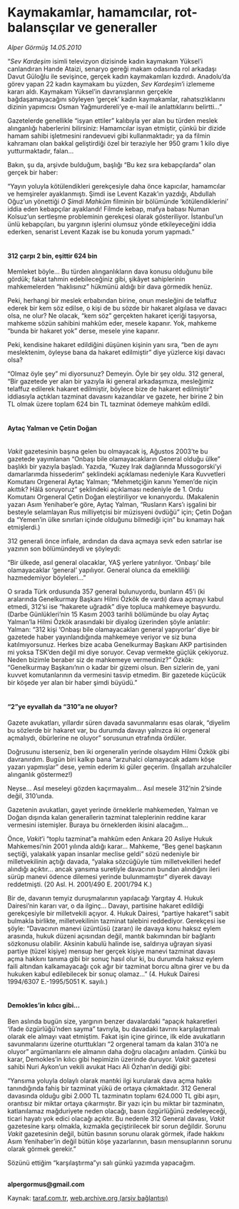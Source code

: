 # Kaymakamlar, hamamcılar, rot-balansçılar ve generaller

*Alper Görmüş 14.05.2010*

<div class="yazi"><p>“<i>Sev Kardeşim</i> isimli televizyon dizisinde kadın kaymakam Yüksel’i canlandıran Hande Ataizi, senaryo gereği makam odasında rol arkadaşı Davut Güloğlu ile sevişince, gerçek kadın kaymakamları kızdırdı. Anadolu’da görev yapan 22 kadın kaymakam bu yüzden, <i>Sev Kardeşim</i>’i izlememe kararı aldı. Kaymakam Yüksel’in davranışlarının gerçekle bağdaşamayacağını söyleyen ‘gerçek’ kadın kaymakamlar, rahatsızlıklarını dizinin yapımcısı Osman Yağmurdereli’ye e-mail ile anlattıklarını belirtti...”</p>
<p>Gazetelerde genellikle “isyan ettiler” kalıbıyla yer alan bu türden meslek alınganlığı haberlerini bilirsiniz: Hamamcılar isyan etmiştir, çünkü bir dizide hamam sahibi işletmesini randevuevi gibi kullanmaktadır; ya da filmin kahramanı olan bakkal geliştirdiği özel bir teraziyle her 950 gramı 1 kilo diye yutturmaktadır, falan... </p>
<p>Bakın, şu da, arşivde bulduğum, başlığı “Bu kez sıra kebapçılarda” olan gerçek bir haber:</p>
<p>“Yayın yoluyla kötülendikleri gerekçesiyle daha önce kapıcılar, hamamcılar ve hemşireler ayaklanmıştı. Şimdi ise Levent Kazak’ın yazdığı, Abdullah Oğuz’un yönettiği <i>O Şimdi Mahkûm</i> filminin bir bölümünde ‘kötülendiklerini’ iddia eden kebapçılar ayaklandı! Filmde kebap, mafya babası Numan Kolsuz’un sertleşme probleminin gerekçesi olarak gösteriliyor. İstanbul’un ünlü kebapçıları, bu yargının işlerini olumsuz yönde etkileyeceğini iddia ederken, senarist Levent Kazak ise bu konuda yorum yapmadı.” </p>
<h4><br/>312 çarpı 2 bin, eşittir 624 bin</h4>
<p>Memleket böyle... Bu türden alınganlıkların dava konusu olduğunu bile gördük; fakat tahmin edebileceğiniz gibi, şikâyet sahiplerinin mahkemelerden “haklısınız” hükmünü aldığı bir dava görmedik henüz.</p>
<p>Peki, herhangi bir meslek erbabından birine, onun mesleğini de telaffuz ederek bir kem söz edilse, o kişi de bu sözde bir hakaret algılasa ve davacı olsa, ne olur? Ne olacak, “kem söz” gerçekten hakaret içeriği taşıyorsa, mahkeme sözün sahibini mahkûm eder, mesele kapanır. Yok, mahkeme “bunda bir hakaret yok” derse, mesele yine kapanır.</p>
<p>Peki, kendisine hakaret edildiğini düşünen kişinin yanı sıra, “ben de aynı meslektenim, öyleyse bana da hakaret edilmiştir” diye yüzlerce kişi davacı olsa?</p>
<p>“Olmaz öyle şey” mi diyorsunuz? Demeyin. Öyle bir şey oldu. 312 general, “Bir gazetede yer alan bir yazıyla iki general arkadaşımıza, mesleğimiz telaffuz edilerek hakaret edilmiştir, böylece bize de hakaret edilmiştir” iddiasıyla açtıkları tazminat davasını kazandılar ve gazete, her birine 2 bin TL olmak üzere toplam 624 bin TL tazminat ödemeye mahkûm edildi. </p>
<h4><br/>Aytaç Yalman ve Çetin Doğan</h4>
<p><i><br/>Vakit </i>gazetesinin başına gelen bu olmayacak iş, Ağustos 2003’te bu gazetede yayımlanan “Onbaşı bile olamayacakların General olduğu ülke” başlıklı bir yazıyla başladı. Yazıda, “Kuzey Irak dağlarında Mussogorski’yi damarlarımda hissederim” şeklindeki açıklaması nedeniyle Kara Kuvvetleri Komutanı Orgeneral Aytaç Yalman; “Mehmetçiğin kanını Yemen’de niçin akıttık? Hâlâ soruyoruz” şeklindeki açıklaması nedeniyle de 1. Ordu Komutanı Orgeneral Çetin Doğan eleştiriliyor ve kınanıyordu. (Makalenin yazarı Asım Yenihaber’e göre, Aytaç Yalman, “Rusların Kars’ı işgalini bir besteyle selamlayan Rus milliyetçisi bir müzisyeni övdüğü” için; Çetin Doğan da “Yemen’in ülke sınırları içinde olduğunu bilmediği için” bu kınamayı hak etmişlerdi.) </p>
<p>312 generali önce infiale, ardından da dava açmaya sevk eden satırlar ise yazının son bölümündeydi ve şöyleydi:</p>
<p>“Bir ülkede, asıl general olacaklar, YAŞ yerlere yatırılıyor. ‘Onbaşı’ bile olamayacaklar ‘general’ yapılıyor. General olunca da emekliliği hazmedemiyor böyleleri...”</p>
<p>O sırada Türk ordusunda 357 general bulunuyordu, bunların 45’i (ki aralarında Genelkurmay Başkanı Hilmi Özkök de vardı) dava açmayı kabul etmedi, 312’si ise “hakarete uğradık” diye topluca mahkemeye başvurdu. (Darbe Günlükleri’nin 15 Kasım 2003 tarihli bölümünde bu olay Aytaç Yalman’la Hilmi Özkök arasındaki bir diyalog üzerinden şöyle anlatılır: Yalman: “312 kişi ‘Onbaşı bile olamayacakları general yapıyorlar’ diye bir gazetede haber yayınlandığında mahkemeye veriyor ve siz buna katılmıyorsunuz. Herkes bize acaba Genelkurmay Başkanı AKP partisinden mi yoksa TSK’den değil mi diye soruyor. Cevap vermekte güçlük çekiyoruz. Neden bizimle beraber siz de mahkemeye vermediniz?” Özkök: “Genelkurmay Başkanı’nın o kadar bir gizemi olsun. Ben sizlerin de, yani kuvvet komutanlarının da vermesini tasvip etmedim. Bir gazetede küçücük bir köşede yer alan bir haber şimdi büyüdü.” </p>
<h4><br/>“2”ye eyvallah da “310”a ne oluyor?</h4>
<p>Gazete avukatları, yıllardır süren davada savunmalarını esas olarak, “diyelim bu sözlerde bir hakaret var, bu durumda davayı yalnızca iki orgeneral açmalıydı, öbürlerine ne oluyor” sorusunun etrafında ördüler.</p>
<p>Doğrusunu isterseniz, ben iki orgeneralin yerinde olsaydım Hilmi Özkök gibi davranırdım. Bugün biri kalkıp bana “arzuhalci olamayacak adamı köşe yazarı yapmışlar” dese, yemin ederim ki güler geçerim. (İnşallah arzuhalciler alınganlık göstermez!)</p>
<p>Neyse... Asıl meseleyi gözden kaçırmayalım... Asıl mesele 312’nin 2’sinde değil, 310’unda. </p>
<p>Gazetenin avukatları, gayet yerinde örneklerle mahkemeden, Yalman ve Doğan dışında kalan generallerin tazminat taleplerinin reddine karar vermesini istemişler. Buraya bu örneklerden ikisini alacağım...</p>
<p>Önce, <i>Vakit</i>’i “toplu tazminat”a mahkûm eden Ankara 20 Asliye Hukuk Mahkemesi’nin 2001 yılında aldığı karar... Mahkeme, “Beş genel başkanın seçtiği, yalakalık yapan insanlar meclise geldi” sözü nedeniyle bir milletvekilinin açtığı davada, “yalaka sözcüğüyle tüm milletvekilleri hedef alındığı açıktır... ancak yansıma suretiyle davacının bundan alındığını ileri sürüp manevi ödence dilemesi yerinde bulunmamıştır” diyerek davayı reddetmişti. (20 Asl. H. 2001/490 E. 2001/794 K.) </p>
<p>Bir de, davanın temyiz duruşmalarının yapılacağı Yargıtay 4. Hukuk Dairesi’nin kararı var, o da ilginç... Davayı, partisine hakaret edildiği gerekçesiyle bir milletvekili açıyor. 4. Hukuk Dairesi, “partiye hakaret”i sabit bulmakla birlikte, milletvekilinin tazminat talebini reddediyor. Gerekçesi ise şöyle: “Davacının manevi üzüntüsü (zararı) ile davaya konu haksız eylem arasında, hukuk düzeni açısından değil, mantık bakımından bir bağlantı sözkonusu olabilir. Aksinin kabulü halinde ise, saldırıya uğrayan siyasi partiye (tüzel kişiye) mensup her gerçek kişiye manevi tazminat davası açma hakkını tanıma gibi bir sonuç hasıl olur ki, bu durumda haksız eylem faili altından kalkamayacağı çok ağır bir tazminat borcu altına girer ve bu da hukuken kabul edilebilecek bir sonuç olamaz...” (4. Hukuk Dairesi 1994/6307 E.-1995/5051 K. sayılı.) </p>
<h4><br/>Demokles’in kılıcı gibi...</h4>
<p>Ben aslında bugün size, yargının benzer davalardaki “apaçık hakaretleri ‘ifade özgürlüğü’nden sayma” tavrıyla, bu davadaki tavrını karşılaştırmalı olarak ele almayı vaat etmiştim. Fakat işin içine girince, ilk elde avukatların savunmalarını üzerine oturttukları “2 orgeneral tamam da kalan 310’a ne oluyor” argümanlarını ele almanın daha doğru olacağını anladım. Çünkü bu karar, Demokles’in kılıcı gibi hepimizin üzerinde duruyor. <i>Vakit</i> gazetesi sahibi Nuri Aykon’un vekili avukat Hacı Ali Özhan’ın dediği gibi:</p>
<p>“Yansıma yoluyla dolaylı olarak mantıki ilgi kurularak dava açma hakkı tanındığında fahiş bir tazminat yükü de ortaya çıkmaktadır. 312 General davasında olduğu gibi 2.000 TL tazminatın toplamı 624.000 TL gibi aşırı, orantısız bir miktar ortaya çıkarmıştır. Bir yazı için bu miktar bir tazminatın, katlanılamaz mağduriyete neden olacağı, basın özgürlüğünü zedeleyeceği, ticari hayatı yok edici olacağı açıktır. Bu nedenle 312 General davası, <i>Vakit </i>gazetesine karşı olmakla, kızmakla geçiştirilecek bir sorun değildir. Sorunu <i>Vakit </i>gazetesinin değil, bütün basının sorunu olarak görmek, ifade hakkını Asım Yenihaber’in değil bütün köşe yazarlarının, basın mensuplarının sorunu olarak görmek gerekir.” </p>
<p>Sözünü ettiğim “karşılaştırma”yı salı günkü yazımda yapacağım.</p>
<p><b><br/>alpergormus@gmail.com</b></p></div>

Kaynak: [taraf.com.tr](http://www.taraf.com.tr:80/alper-gormus/makale-kaymakamlar-hamamcilar-rot-balanscilar-ve.htm), [web.archive.org (arşiv bağlantısı)](http://web.archive.org/web/20100516042907/http://www.taraf.com.tr:80/alper-gormus/makale-kaymakamlar-hamamcilar-rot-balanscilar-ve.htm)
